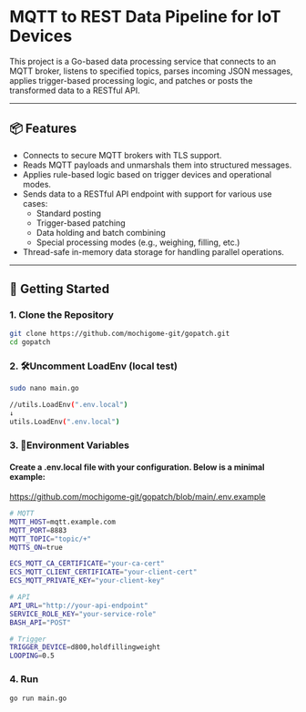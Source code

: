 # MQTT to REST Data Pipeline for IoT Devices

This project is a Go-based data processing service that connects to an MQTT broker, listens to specified topics, parses incoming JSON messages, applies trigger-based processing logic, and patches or posts the transformed data to a RESTful API.

---

## 📦 Features

- Connects to secure MQTT brokers with TLS support.
- Reads MQTT payloads and unmarshals them into structured messages.
- Applies rule-based logic based on trigger devices and operational modes.
- Sends data to a RESTful API endpoint with support for various use cases:
  - Standard posting
  - Trigger-based patching
  - Data holding and batch combining
  - Special processing modes (e.g., weighing, filling, etc.)
- Thread-safe in-memory data storage for handling parallel operations.

---

## 🚀 Getting Started

### 1. Clone the Repository

```bash
git clone https://github.com/mochigome-git/gopatch.git
cd gopatch
```

### 2. 🛠️Uncomment LoadEnv (local test)

```bash
sudo nano main.go

//utils.LoadEnv(".env.local")
↓
utils.LoadEnv(".env.local")
```

### 3. 🔧Environment Variables

#### Create a .env.local file with your configuration. Below is a minimal example:

https://github.com/mochigome-git/gopatch/blob/main/.env.example

```bash
# MQTT
MQTT_HOST=mqtt.example.com
MQTT_PORT=8883
MQTT_TOPIC="topic/+"
MQTTS_ON=true

ECS_MQTT_CA_CERTIFICATE="your-ca-cert"
ECS_MQTT_CLIENT_CERTIFICATE="your-client-cert"
ECS_MQTT_PRIVATE_KEY="your-client-key"

# API
API_URL="http://your-api-endpoint"
SERVICE_ROLE_KEY="your-service-role"
BASH_API="POST"

# Trigger
TRIGGER_DEVICE=d800,holdfillingweight
LOOPING=0.5

```

### 4. Run

```
go run main.go
```
